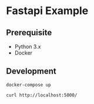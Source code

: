 # Fastapi Example

## Prerequisite

- Python 3.x
- Docker

## Development

```shell
docker-compose up
```

```shell
curl http://localhost:5000/
```